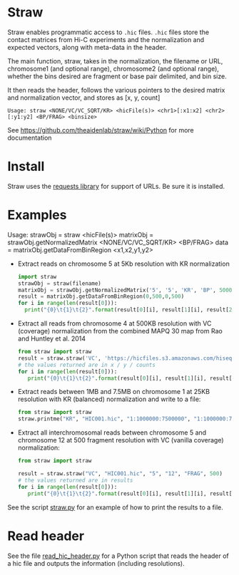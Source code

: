 # Straw
Straw enables programmatic access to `.hic` files.
`.hic` files store the contact matrices from Hi-C experiments and the
normalization and expected vectors, along with meta-data in the header.

The main function, straw, takes in the normalization, the filename or URL,
chromosome1 (and optional range), chromosome2 (and optional range),
whether the bins desired are fragment or base pair delimited, and bin size.

It then reads the header, follows the various pointers to the desired matrix
and normalization vector, and stores as [x, y, count]

`Usage: straw <NONE/VC/VC_SQRT/KR> <hicFile(s)> <chr1>[:x1:x2] <chr2>[:y1:y2] <BP/FRAG> <binsize>`

See https://github.com/theaidenlab/straw/wiki/Python for more documentation

# Install
Straw uses the [requests library](http://docs.python-requests.org/en/master/user/install/#install) for support of URLs.  Be sure it is installed.

# Examples

Usage: strawObj = straw <hicFile(s)>
       matrixObj = strawObj.getNormalizedMatrix <chr1> <chr2> <NONE/VC/VC_SQRT/KR> <BP/FRAG> <binsize>
       data = matrixObj.getDataFromBinRegion <x1,x2,y1,y2>

* Extract reads on chromosome 5 at 5Kb resolution with KR normalization 
   ```python
   import straw
   strawObj = straw(filename)
   matrixObj = strawObj.getNormalizedMatrix('5', '5', 'KR', 'BP', 5000)
   result = matrixObj.getDataFromBinRegion(0,500,0,500)
   for i in range(len(result[0])):
     print("{0}\t{1}\t{2}".format(result[0][i], result[1][i], result[2][i]))
   ```

* Extract all reads from chromosome 4 at 500KB resolution with VC (coverage) normalization from the combined MAPQ 30 map from Rao and Huntley et al. 2014
   ```python
   from straw import straw
   result = straw.straw('VC', 'https://hicfiles.s3.amazonaws.com/hiseq/gm12878/in-situ/combined_30.hic', '4', '4', 'BP', 500000)
   # the values returned are in x / y / counts
   for i in range(len(result[0])):
      print("{0}\t{1}\t{2}".format(result[0][i], result[1][i], result[2][i]))
   ```


* Extract reads between 1MB and 7.5MB on chromosome 1 at 25KB resolution with KR (balanced) normalization and write to a file:
   ```python
   from straw import straw
   straw.printme("KR", "HIC001.hic", "1:1000000:7500000", "1:1000000:7500000", "BP", 25000, 'out.txt')
   ```

* Extract all interchromosomal reads between chromosome 5 and chromosome 12 at 500 fragment resolution with VC (vanilla coverage) normalization:
   ```python
   from straw import straw

   result = straw.straw("VC", "HIC001.hic", "5", "12", "FRAG", 500)
   # the values returned are in results
   for i in range(len(result[0])):
      print("{0}\t{1}\t{2}".format(result[0][i], result[1][i], result[2][i]))
   ```

See the script [straw.py](https://github.com/theaidenlab/straw/blob/master/python/straw.py) for an example of how to print the results to a file.  

# Read header
See the file [read_hic_header.py](https://github.com/theaidenlab/straw/blob/master/python/read_hic_header.py) for a Python script that reads the header of a hic file and outputs the information (including resolutions).
